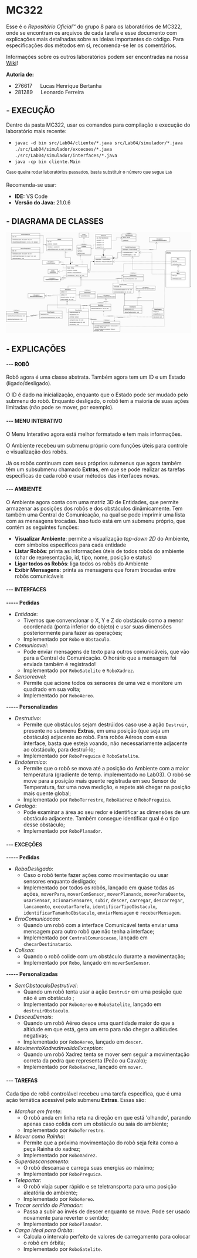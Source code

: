 # **MC322**

Esse é o *Repositório Oficial*™ do grupo 8 para os laboratórios de MC322, onde se encontram os arquivos de cada tarefa e esse documento com explicações mais detalhadas sobre as ideias importantes do código. Para especificações dos métodos em si, recomenda-se ler os comentários. <br/>

Informações sobre os outros laboratórios podem ser encontradas na nossa [Wiki](https://github.com/lucasUnicamp/MC322/wiki)!

**Autoria de:**
- 276617 &emsp; Lucas Henrique Bertanha     
- 281289 &emsp; Leonardo Ferreira

## **- EXECUÇÃO**
Dentro da pasta MC322, usar os comandos para compilação e execução do laboratório mais recente:<br/>
- `javac -d bin src/Lab04/cliente/*.java src/Lab04/simulador/*.java ./src/Lab04/simulador/excecoes/*.java ./src/Lab04/simulador/interfaces/*.java`
- `java -cp bin cliente.Main`

<sup>Caso queira rodar laboratórios passados, basta substituir o número que segue `Lab`</sup>

Recomenda-se usar:
- **IDE:** VS Code
- **Versão do Java:** 21.0.6

## **- DIAGRAMA DE CLASSES**
![Diagrama de Classes do Lab04](assets/diagramaLab04.png)

## **- EXPLICAÇÕES**
#### --- ROBÔ<br/>
Robô agora é uma classe abstrata. Também agora tem um ID e um Estado (ligado/desligado). 

O ID é dado na inicialização, enquanto que o Estado pode ser mudado pelo submenu do robô. Enquanto desligado, o robô tem a maioria de suas ações limitadas (não pode se mover, por exemplo). 

#### --- MENU INTERATIVO<br/>
O Menu Interativo agora está melhor formatado e tem mais informações. 

O Ambiente recebeu um submenu próprio com funções úteis para controle e visualização dos robôs.

Já os robôs continuam com seus próprios submenus que agora também têm um subsubmenu chamado **Extras**, em que se pode realizar as tarefas específicas de cada robô e usar métodos das interfaces novas.

#### --- AMBIENTE<br/>
O Ambiente agora conta com uma matriz 3D de Entidades, que permite armazenar as posições dos robôs e dos obstáculos dinâmicamente. Tem também uma Central de Comunicação, na qual se pode imprimir uma lista com as mensagens trocadas. Isso tudo está em um submenu próprio, que contém as seguintes funções:
* **Visualizar Ambiente**: permite a visualização *top-down 2D* do Ambiente, com símbolos específicos para cada entidade
* **Listar Robôs**: printa as informações úteis de todos robôs do ambiente (char de representação, id, tipo, nome, posição e status)
* **Ligar todos os Robôs**: liga todos os robôs do Ambiente
* **Exibir Mensagens**: printa as mensagens que foram trocadas entre robôs comunicáveis

#### --- INTERFACES<br/>
**----- Pedidas**
* *Entidade*:
    - Tivemos que convencionar o X, Y e Z do obstáculo como a menor coordenada (ponta inferior do objeto) e usar suas dimensões posteriormente para fazer as operações;
    - Implementado por `Robo` e `Obstaculo`.
* *Comunicavel*:
    - Pode enviar mensagens de texto para outros comunicáveis, que vão para a Central de Comunicação. O horário que a mensagem foi enviada também é registrado!
    - Implementado por `RoboSatelite` e `RoboXadrez`.
* *Sensoreavel*:
    - Permite que acione todos os sensores de uma vez e monitore um quadrado em sua volta;
    - Implementado por `RoboAereo`.

**----- Personalizadas**
* *Destrutivo*:
    - Permite que obstáculos sejam destrúidos caso use a ação `Destruir`, presente no submenu **Extras**, em uma posição (que seja um obstáculo) adjacente ao robô. Para robôs Aéreos com essa interface, basta que esteja voando, não necessariamente adjacente ao obstáculo, para destruí-lo;
    - Implementado por `RoboPreguica` e `RoboSatelite`.
* *Endotermico*:
    - Permite que o robô se mova até a posição do Ambiente com a maior temperatura (gradiente de temp. implementado no Lab03). O robô se move para a posição mais quente registrada em seu Sensor de Temperatura, faz uma nova medição, e repete até chegar na posição mais quente global;
    - Implementado por `RoboTerrestre`, `RoboXadrez` e `RoboPreguica`.
* *Geologo*:
    - Pode examinar a área ao seu redor e identificar as dimensões de um obstáculo adjacente. Também consegue identificar qual é o tipo desse obstáculo;
    - Implementado por `RoboPlanador`.

#### --- EXCEÇÕES<br/>
**----- Pedidas**
* *RoboDesligado*:
    - Caso o robô tente fazer ações como movimentação ou usar sensores enquanto desligado;
    - Implementado por todos os robôs, lançado em quase todas as ações, `moverPara`, `moverComSensor`, `moverPlanando`, `moverParaQuente`, `usarSensor`, `acionarSensores`, `subir`, `descer`, `carregar`, `descarregar`, `lancamento`, `executarTarefa`, `identificarTipoObstaculo`, `identificarTamanhoObstaculo`, `enviarMensagem` e `receberMensagem`.
* *ErroComunicacao*:
    - Quando um robô com a interface Comunicável tenta enviar uma mensagem para outro robô que não tenha a interface;
    - Implementado por `CentralComunicacao`, lançado em `checarDestinatario`.
* *Colisao*:
    - Quando o robô colide com um obstáculo durante a movimentação;
    - Implementado por `Robo`, lançado em `moverSemSensor`.

**----- Personalizadas**
* *SemObstaculoDestrutivel*:
    - Quando um robô tenta usar a ação `Destruir` em uma posição que não é um obstáculo ;
    - Implementado por `RoboAereo` e `RoboSatelite`, lançado em `destruirObstaculo`.
* *DesceuDemais*:
    - Quando um robô Aéreo desce uma quantidade maior do que a altidude em que está, gera um erro para não chegar a altidudes negativas;
    - Implementado por `RoboAereo`, lançado em `descer`.
* *MovimentoXadrezInvalidoException*:
    - Quando um robô Xadrez tenta se mover sem seguir a movimentação correta da pedra que representa (Peão ou Cavalo);
    - Implementado por `RoboXadrez`, lançado em `mover`.

#### --- TAREFAS<br/>
Cada tipo de robô controlável recebeu uma tarefa específica, que é uma ação temática  acessível pelo submenu **Extras**. Essas são:
* *Marchar em frente*:
    - O robô anda em linha reta na direção em que está 'olhando', parando apenas caso colida com um obstáculo ou saia do ambiente;
    - Implementado por `RoboTerrestre`.
* *Mover como Rainha*:
    - Permite que a próxima movimentação do robô seja feita como a peça Rainha do xadrez; 
    - Implementado por `RoboXadrez`.
* *Superdescansamento*:
    - O robô descansa e carrega suas energias ao máximo;
    - Implementado por `RoboPreguica`.
* *Teleportar*:
    - O robô viaja super rápido e se teletransporta para uma posição aleatória do ambiente;
    - Implementado por `RoboAereo`.
* *Trocar sentido do Planador*:
    - Passa a subir ao invés de descer enquanto se move. Pode ser usado novamente para reverter o sentido;
    - Implementado por `RoboPlanador`.
* *Carga ideal para Órbita*:
    - Calcula o intervalo perfeito de valores de carregamento para colocar o robô em órbita; 
    - Implementado por `RoboSatelite`.
